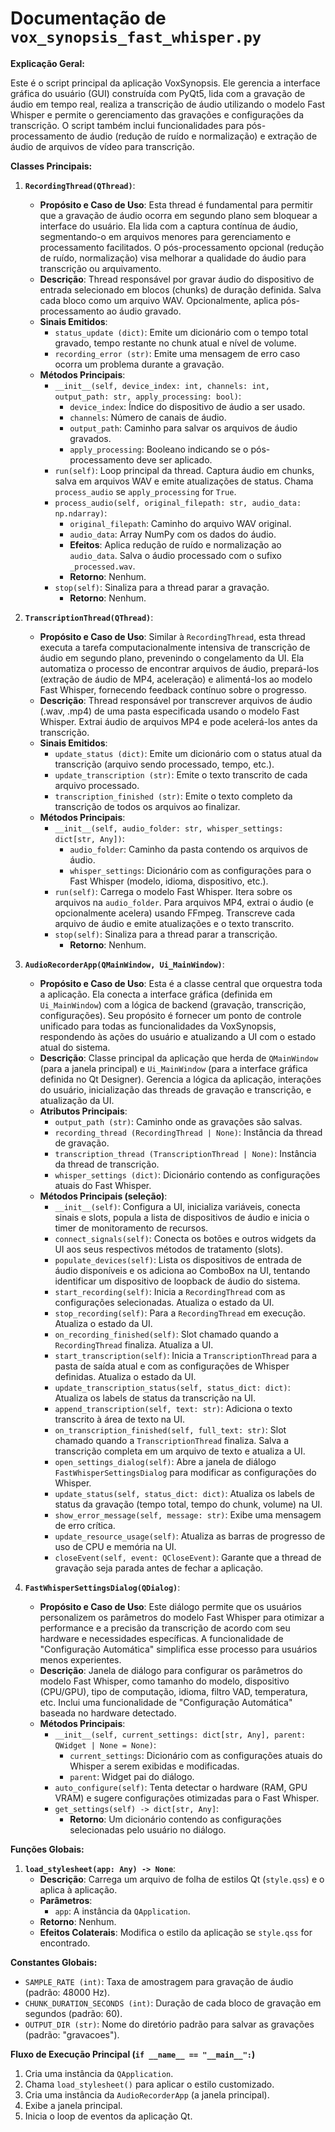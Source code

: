 # Documentação de `vox_synopsis_fast_whisper.py`

**Explicação Geral:**

Este é o script principal da aplicação VoxSynopsis. Ele gerencia a interface gráfica do usuário (GUI) construída com PyQt5, lida com a gravação de áudio em tempo real, realiza a transcrição de áudio utilizando o modelo Fast Whisper e permite o gerenciamento das gravações e configurações da transcrição. O script também inclui funcionalidades para pós-processamento de áudio (redução de ruído e normalização) e extração de áudio de arquivos de vídeo para transcrição.

**Classes Principais:**

1.  **`RecordingThread(QThread)`**:
    *   **Propósito e Caso de Uso**: Esta thread é fundamental para permitir que a gravação de áudio ocorra em segundo plano sem bloquear a interface do usuário. Ela lida com a captura contínua de áudio, segmentando-o em arquivos menores para gerenciamento e processamento facilitados. O pós-processamento opcional (redução de ruído, normalização) visa melhorar a qualidade do áudio para transcrição ou arquivamento.
    *   **Descrição**: Thread responsável por gravar áudio do dispositivo de entrada selecionado em blocos (chunks) de duração definida. Salva cada bloco como um arquivo WAV. Opcionalmente, aplica pós-processamento ao áudio gravado.
    *   **Sinais Emitidos**:
        *   `status_update (dict)`: Emite um dicionário com o tempo total gravado, tempo restante no chunk atual e nível de volume.
        *   `recording_error (str)`: Emite uma mensagem de erro caso ocorra um problema durante a gravação.
    *   **Métodos Principais**:
        *   `__init__(self, device_index: int, channels: int, output_path: str, apply_processing: bool)`:
            *   `device_index`: Índice do dispositivo de áudio a ser usado.
            *   `channels`: Número de canais de áudio.
            *   `output_path`: Caminho para salvar os arquivos de áudio gravados.
            *   `apply_processing`: Booleano indicando se o pós-processamento deve ser aplicado.
        *   `run(self)`: Loop principal da thread. Captura áudio em chunks, salva em arquivos WAV e emite atualizações de status. Chama `process_audio` se `apply_processing` for `True`.
        *   `process_audio(self, original_filepath: str, audio_data: np.ndarray)`:
            *   `original_filepath`: Caminho do arquivo WAV original.
            *   `audio_data`: Array NumPy com os dados do áudio.
            *   **Efeitos**: Aplica redução de ruído e normalização ao `audio_data`. Salva o áudio processado com o sufixo `_processed.wav`.
            *   **Retorno**: Nenhum.
        *   `stop(self)`: Sinaliza para a thread parar a gravação.
            *   **Retorno**: Nenhum.

2.  **`TranscriptionThread(QThread)`**:
    *   **Propósito e Caso de Uso**: Similar à `RecordingThread`, esta thread executa a tarefa computacionalmente intensiva de transcrição de áudio em segundo plano, prevenindo o congelamento da UI. Ela automatiza o processo de encontrar arquivos de áudio, prepará-los (extração de áudio de MP4, aceleração) e alimentá-los ao modelo Fast Whisper, fornecendo feedback contínuo sobre o progresso.
    *   **Descrição**: Thread responsável por transcrever arquivos de áudio (.wav, .mp4) de uma pasta especificada usando o modelo Fast Whisper. Extrai áudio de arquivos MP4 e pode acelerá-los antes da transcrição.
    *   **Sinais Emitidos**:
        *   `update_status (dict)`: Emite um dicionário com o status atual da transcrição (arquivo sendo processado, tempo, etc.).
        *   `update_transcription (str)`: Emite o texto transcrito de cada arquivo processado.
        *   `transcription_finished (str)`: Emite o texto completo da transcrição de todos os arquivos ao finalizar.
    *   **Métodos Principais**:
        *   `__init__(self, audio_folder: str, whisper_settings: dict[str, Any])`:
            *   `audio_folder`: Caminho da pasta contendo os arquivos de áudio.
            *   `whisper_settings`: Dicionário com as configurações para o Fast Whisper (modelo, idioma, dispositivo, etc.).
        *   `run(self)`: Carrega o modelo Fast Whisper. Itera sobre os arquivos na `audio_folder`. Para arquivos MP4, extrai o áudio (e opcionalmente acelera) usando FFmpeg. Transcreve cada arquivo de áudio e emite atualizações e o texto transcrito.
        *   `stop(self)`: Sinaliza para a thread parar a transcrição.
            *   **Retorno**: Nenhum.

3.  **`AudioRecorderApp(QMainWindow, Ui_MainWindow)`**:
    *   **Propósito e Caso de Uso**: Esta é a classe central que orquestra toda a aplicação. Ela conecta a interface gráfica (definida em `Ui_MainWindow`) com a lógica de backend (gravação, transcrição, configurações). Seu propósito é fornecer um ponto de controle unificado para todas as funcionalidades da VoxSynopsis, respondendo às ações do usuário e atualizando a UI com o estado atual do sistema.
    *   **Descrição**: Classe principal da aplicação que herda de `QMainWindow` (para a janela principal) e `Ui_MainWindow` (para a interface gráfica definida no Qt Designer). Gerencia a lógica da aplicação, interações do usuário, inicialização das threads de gravação e transcrição, e atualização da UI.
    *   **Atributos Principais**:
        *   `output_path (str)`: Caminho onde as gravações são salvas.
        *   `recording_thread (RecordingThread | None)`: Instância da thread de gravação.
        *   `transcription_thread (TranscriptionThread | None)`: Instância da thread de transcrição.
        *   `whisper_settings (dict)`: Dicionário contendo as configurações atuais do Fast Whisper.
    *   **Métodos Principais (seleção)**:
        *   `__init__(self)`: Configura a UI, inicializa variáveis, conecta sinais e slots, popula a lista de dispositivos de áudio e inicia o timer de monitoramento de recursos.
        *   `connect_signals(self)`: Conecta os botões e outros widgets da UI aos seus respectivos métodos de tratamento (slots).
        *   `populate_devices(self)`: Lista os dispositivos de entrada de áudio disponíveis e os adiciona ao ComboBox na UI, tentando identificar um dispositivo de loopback de áudio do sistema.
        *   `start_recording(self)`: Inicia a `RecordingThread` com as configurações selecionadas. Atualiza o estado da UI.
        *   `stop_recording(self)`: Para a `RecordingThread` em execução. Atualiza o estado da UI.
        *   `on_recording_finished(self)`: Slot chamado quando a `RecordingThread` finaliza. Atualiza a UI.
        *   `start_transcription(self)`: Inicia a `TranscriptionThread` para a pasta de saída atual e com as configurações de Whisper definidas. Atualiza o estado da UI.
        *   `update_transcription_status(self, status_dict: dict)`: Atualiza os labels de status da transcrição na UI.
        *   `append_transcription(self, text: str)`: Adiciona o texto transcrito à área de texto na UI.
        *   `on_transcription_finished(self, full_text: str)`: Slot chamado quando a `TranscriptionThread` finaliza. Salva a transcrição completa em um arquivo de texto e atualiza a UI.
        *   `open_settings_dialog(self)`: Abre a janela de diálogo `FastWhisperSettingsDialog` para modificar as configurações do Whisper.
        *   `update_status(self, status_dict: dict)`: Atualiza os labels de status da gravação (tempo total, tempo do chunk, volume) na UI.
        *   `show_error_message(self, message: str)`: Exibe uma mensagem de erro crítica.
        *   `update_resource_usage(self)`: Atualiza as barras de progresso de uso de CPU e memória na UI.
        *   `closeEvent(self, event: QCloseEvent)`: Garante que a thread de gravação seja parada antes de fechar a aplicação.

4.  **`FastWhisperSettingsDialog(QDialog)`**:
    *   **Propósito e Caso de Uso**: Este diálogo permite que os usuários personalizem os parâmetros do modelo Fast Whisper para otimizar a performance e a precisão da transcrição de acordo com seu hardware e necessidades específicas. A funcionalidade de "Configuração Automática" simplifica esse processo para usuários menos experientes.
    *   **Descrição**: Janela de diálogo para configurar os parâmetros do modelo Fast Whisper, como tamanho do modelo, dispositivo (CPU/GPU), tipo de computação, idioma, filtro VAD, temperatura, etc. Inclui uma funcionalidade de "Configuração Automática" baseada no hardware detectado.
    *   **Métodos Principais**:
        *   `__init__(self, current_settings: dict[str, Any], parent: QWidget | None = None)`:
            *   `current_settings`: Dicionário com as configurações atuais do Whisper a serem exibidas e modificadas.
            *   `parent`: Widget pai do diálogo.
        *   `auto_configure(self)`: Tenta detectar o hardware (RAM, GPU VRAM) e sugere configurações otimizadas para o Fast Whisper.
        *   `get_settings(self) -> dict[str, Any]`:
            *   **Retorno**: Um dicionário contendo as configurações selecionadas pelo usuário no diálogo.

**Funções Globais:**

1.  **`load_stylesheet(app: Any) -> None`**:
    *   **Descrição**: Carrega um arquivo de folha de estilos Qt (`style.qss`) e o aplica à aplicação.
    *   **Parâmetros**:
        *   `app`: A instância da `QApplication`.
    *   **Retorno**: Nenhum.
    *   **Efeitos Colaterais**: Modifica o estilo da aplicação se `style.qss` for encontrado.

**Constantes Globais:**

*   `SAMPLE_RATE (int)`: Taxa de amostragem para gravação de áudio (padrão: 48000 Hz).
*   `CHUNK_DURATION_SECONDS (int)`: Duração de cada bloco de gravação em segundos (padrão: 60).
*   `OUTPUT_DIR (str)`: Nome do diretório padrão para salvar as gravações (padrão: "gravacoes").

**Fluxo de Execução Principal (`if __name__ == "__main__":`)**

1.  Cria uma instância da `QApplication`.
2.  Chama `load_stylesheet()` para aplicar o estilo customizado.
3.  Cria uma instância da `AudioRecorderApp` (a janela principal).
4.  Exibe a janela principal.
5.  Inicia o loop de eventos da aplicação Qt.
